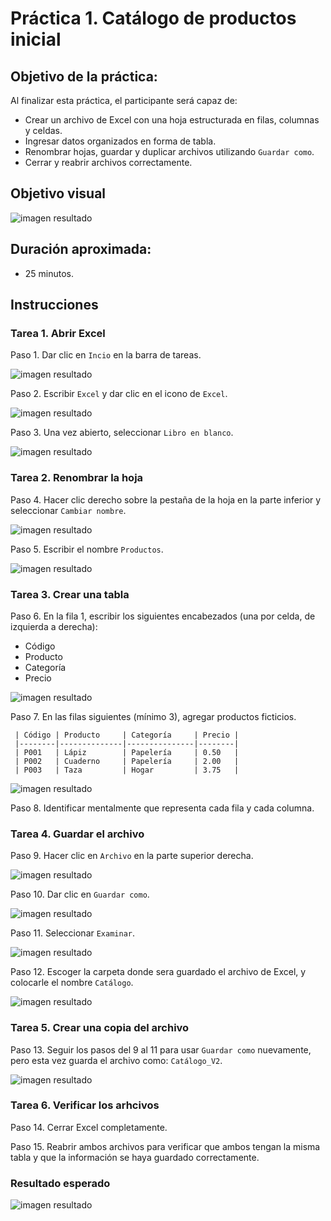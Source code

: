 # Práctica 1. Catálogo de productos inicial

## Objetivo de la práctica:

Al finalizar esta práctica, el participante será capaz de:
- Crear un archivo de Excel con una hoja estructurada en filas, columnas y celdas.
- Ingresar datos organizados en forma de tabla.
- Renombrar hojas, guardar y duplicar archivos utilizando `Guardar como`.
- Cerrar y reabrir archivos correctamente.

## Objetivo visual

![imagen resultado](../images/cap1_obj.png)

## Duración aproximada:
- 25 minutos.

## Instrucciones 

### Tarea 1. **Abrir Excel**

Paso 1. Dar clic en `Incio` en la barra de tareas. 

![imagen resultado](../images/Cap1.png)

Paso 2. Escribir `Excel` y dar clic en el icono de `Excel`.

![imagen resultado](../images/Cap1_2.png)

Paso 3. Una vez abierto, seleccionar `Libro en blanco`.

![imagen resultado](../images/Cap1_3.png)


### Tarea 2. **Renombrar la hoja**

Paso 4. Hacer clic derecho sobre la pestaña de la hoja en la parte inferior y seleccionar `Cambiar nombre`.

![imagen resultado](../images/cap1_4.png)

Paso 5. Escribir el nombre `Productos`.

![imagen resultado](../images/cap1_5.png)


### Tarea 3. **Crear una tabla**

Paso 6. En la fila 1, escribir los siguientes encabezados (una por celda, de izquierda a derecha):

- Código
- Producto
- Categoría
- Precio

![imagen resultado](../images/cap1_6.png)

Paso 7. En las filas siguientes (mínimo 3), agregar productos ficticios.



     | Código | Producto     | Categoría     | Precio |
     |--------|--------------|---------------|--------|
     | P001   | Lápiz        | Papelería     | 0.50   |
     | P002   | Cuaderno     | Papelería     | 2.00   |
     | P003   | Taza         | Hogar         | 3.75   |

![imagen resultado](../images/cap1_7.png)


Paso 8. Identificar mentalmente que representa cada fila y cada columna.

### Tarea 4. **Guardar el archivo**

Paso 9. Hacer clic en `Archivo` en la parte superior derecha.

![imagen resultado](../images/cap1_8.png)

Paso 10. Dar clic en `Guardar como`.

![imagen resultado](../images/cap1_9.png)

Paso 11. Seleccionar `Examinar`.

![imagen resultado](../images/cap1_10.png)

Paso 12. Escoger la carpeta donde sera guardado el archivo de Excel, y colocarle el nombre `Catálogo`.

![imagen resultado](../images/cap1_11.png)


### Tarea 5. **Crear una copia del archivo**

Paso 13. Seguir los pasos del 9 al 11 para usar `Guardar como` nuevamente, pero esta vez guarda el archivo como: `Catálogo_V2`.

![imagen resultado](../images/cap1_12.png)

### Tarea 6. **Verificar los arhcivos**
 
Paso 14. Cerrar Excel completamente.

Paso 15. Reabrir ambos archivos para verificar que ambos tengan la misma tabla y que la información se haya guardado correctamente.

### Resultado esperado
![imagen resultado](../images/cap1_13.png)

